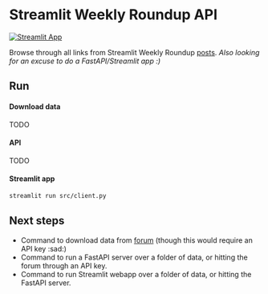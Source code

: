 # Streamlit Weekly Roundup API

[![Streamlit App](https://static.streamlit.io/badges/streamlit_badge_black_white.svg)](https://share.streamlit.io/andfanilo/streamlit-weekly-roundup-api/main/src/client.py)

Browse through all links from Streamlit Weekly Roundup [posts](https://discuss.streamlit.io/tag/weekly-roundup). _Also looking for an excuse to do a FastAPI/Streamlit app :)_

## Run

#### Download data

TODO

#### API

TODO

#### Streamlit app

```bash
streamlit run src/client.py
```

## Next steps

- Command to download data from [forum](https://discuss.streamlit.io) (though this would require an API key :sad:)
- Command to run a FastAPI server over a folder of data, or hitting the forum through an API key.
- Command to run Streamlit webapp over a folder of data, or hitting the FastAPI server.
